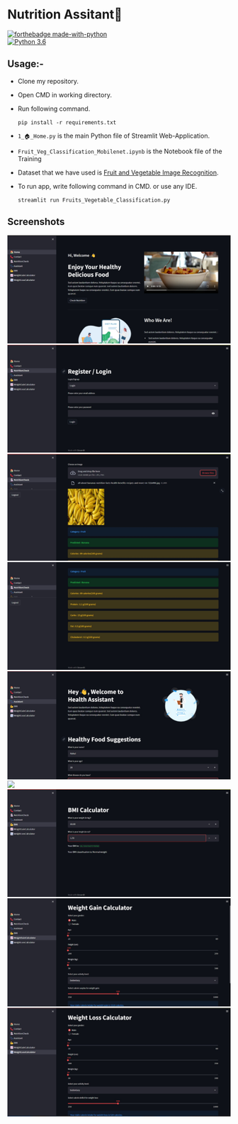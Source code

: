 # Nutrition Assitant🍅

[![forthebadge made-with-python](http://ForTheBadge.com/images/badges/made-with-python.svg)](https://www.python.org/)  
[![Python 3.6](https://img.shields.io/badge/python-3.6-blue.svg)](https://www.python.org/downloads/release/python-360/)

## Usage:-

-   Clone my repository.
-   Open CMD in working directory.
-   Run following command.

    ```
    pip install -r requirements.txt
    ```

-   `1_🏠_Home.py` is the main Python file of Streamlit Web-Application.
-   `Fruit_Veg_Classification_Mobilenet.ipynb` is the Notebook file of the Training
-   Dataset that we have used is [Fruit and Vegetable Image Recognition](https://www.kaggle.com/kritikseth/fruit-and-vegetable-image-recognition).
-   To run app, write following command in CMD. or use any IDE.

    ```
    streamlit run Fruits_Vegetable_Classification.py
    ```

## Screenshots

<img src="https://github.com/panchal2002/Nutrition-Assistant/blob/main/Screenshots/Home.jpeg">
<img src="https://github.com/panchal2002/Nutrition-Assistant/blob/main/Screenshots/Reg-Login.jpeg">
<img src="https://github.com/panchal2002/Nutrition-Assistant/blob/main/Screenshots/nutricheck.jpeg">
<img src="https://github.com/panchal2002/Nutrition-Assistant/blob/main/Screenshots/nutricheck2.jpeg">
<img src="https://github.com/panchal2002/Nutrition-Assistant/blob/main/Screenshots/assitant.jpeg">
<img src="https://github.com/panchal2002/Nutrition-Assistant/blob/main/Screenshots/assitant2.jpeg">
<img src="https://github.com/panchal2002/Nutrition-Assistant/blob/main/Screenshots/bmi.jpeg">
<img src="https://github.com/panchal2002/Nutrition-Assistant/blob/main/Screenshots/wg.jpeg">
<img src="https://github.com/panchal2002/Nutrition-Assistant/blob/main/Screenshots/wl.jpeg">
